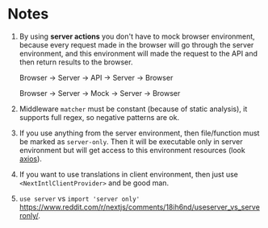 # Notes

1. By using **server actions** you don't have to mock browser environment, because every request made in the browser will go through the server environment, and this environment will made the request to the API and then return results to the browser.

    Browser &rarr; Server &rarr; API &rarr; Server &rarr; Browser

    Browser &rarr; Server &rarr; Mock &rarr; Server &rarr; Browser

1. Middleware `matcher` must be constant (because of static analysis), it supports full regex, so negative patterns are ok.

1. If you use anything from the server environment, then file/function must be marked as `server-only`. Then it will be executable only in server environment but will get access to this environment resources (look [axios](../src/config/axios.ts)).

1. If you want to use translations in client environment, then just use `<NextIntlClientProvider>` and be good man.

1. `use server` vs `import 'server only'` <https://www.reddit.com/r/nextjs/comments/18ih6nd/useserver_vs_serveronly/>.
